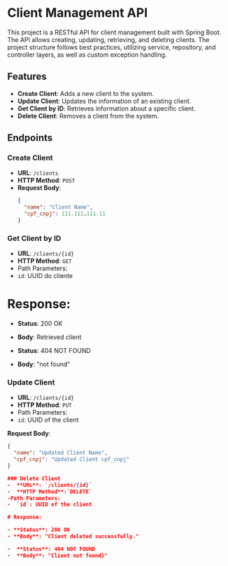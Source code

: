 # Client Management API

This project is a RESTful API for client management built with Spring Boot. The API allows creating, updating, retrieving, and deleting clients. The project structure follows best practices, utilizing service, repository, and controller layers, as well as custom exception handling.

## Features

- **Create Client**: Adds a new client to the system.
- **Update Client**: Updates the information of an existing client.
- **Get Client by ID**: Retrieves information about a specific client.
- **Delete Client**: Removes a client from the system.

## Endpoints

### Create Client

- **URL**: `/clients`
- **HTTP Method**: `POST`
- **Request Body**:
  ```json
  {
    "name": "Client Name",
    "cpf_cnpj": 111.111.111.11
  }

### Get Client by ID
  
- **URL**: `/clients/{id}`
- **HTTP Method**: `GET`
- Path Parameters:
-   `id`: UUID do cliente

#  Response:  
  
-  **Status**: 200 OK

- **Body**: Retrieved client

- **Status**: 404 NOT FOUND
- **Body**: "not found"

###  Update Client

- **URL**: `/clients/{id}`
- **HTTP Method**: `PUT`
- Path Parameters:
-  `id`: UUID of the client
  
**Request Body**:
```json
{
  "name": "Updated Client Name",
  "cpf_cnpj": "Updated Client cpf_cnpj"
}

### Delete Client
-  **URL**: `/clients/{id}`
-  **HTTP Method**:`DELETE`
-Path Parameters:
-  `id`: UUID of the client

# Response:

- **Status**: 200 OK
- **Body**: "Client deleted successfully."

-  **Status**: 404 NOT FOUND
-  **Body**: "Client not found}"
